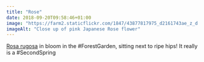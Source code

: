 ```yaml
---
title: "Rose"
date: 2018-09-20T09:58:46+01:00
image: "https://farm2.staticflickr.com/1847/43877817975_d2161743ae_z_d.jpg"
imageAlt: "Close up of pink Japanese Rose flower"
---
```


[Rosa rugosa](https://pfaf.org/user/plant.aspx?latinname=Rosa+rugosa) in bloom in the #ForestGarden, sitting next to ripe hips! It really is a #SecondSpring
